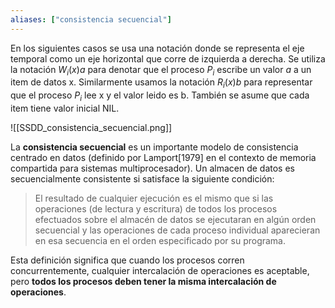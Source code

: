 ```yaml
---
aliases: ["consistencia secuencial"]
---
```

En los siguientes casos se usa una notación donde se representa el eje temporal como un eje horizontal que corre de izquierda a derecha. Se utiliza la notación $W_i (x)a$ para denotar que el proceso $P_i$ escribe un valor $a$ a un item de datos x. Similarmente usamos la notación $R_i (x)b$ para representar que el proceso $P_i$ lee x y el valor leido es b. También se asume que cada item tiene valor inicial NIL.

![[SSDD_consistencia_secuencial.png]]

La **consistencia secuencial** es un importante modelo de consistencia centrado en datos (definido por Lamport\[1979] en el contexto de memoria compartida para sistemas multiprocesador).  Un almacen de datos es secuencialmente consistente  si satisface la siguiente condición:

> El resultado de cualquier ejecución es el mismo que si las operaciones (de lectura y escritura) de todos los procesos efectuados sobre el almacén de datos se ejecutaran en algún orden secuencial y las operaciones de cada proceso individual aparecieran en esa secuencia en el orden especificado por su programa.

Esta definición significa que cuando los procesos corren concurrentemente, cualquier intercalación de operaciones es aceptable, pero **todos los procesos deben tener la misma intercalación de operaciones**.